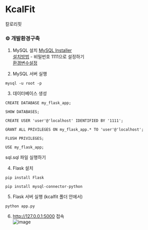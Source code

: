 # KcalFit
칼로리핏

### ⚙ 개발환경구축
1. MySQL 설치 [MySQL Installer](https://downloads.mysql.com/archives/installer/)  <br>
[설치방법](https://code-angie.tistory.com/158) - 비밀번호 1111으로 설정하기 <br>
[환경변수설정](https://e2e2e2.tistory.com/22)

2. MySQL 서버 실행
```
mysql -u root -p
```

3. 데이터베이스 생성
```
CREATE DATABASE my_flask_app;

SHOW DATABASES;

CREATE USER 'user'@'localhost' IDENTIFIED BY '1111';

GRANT ALL PRIVILEGES ON my_flask_app.* TO 'user'@'localhost';

FLUSH PRIVILEGES;

USE my_flask_app;
```
sql.sql 파일 실행하기

4. Flask 설치
```
pip install Flask

pip install mysql-connector-python
```

5. Flask 서버 실행 (kcalfit 폴더 안에서)
```
python app.py
```

6. http://127.0.0.1:5000 접속<br>
![image](https://github.com/user-attachments/assets/a6641c3a-1475-45ba-877b-d65b551923a8)
